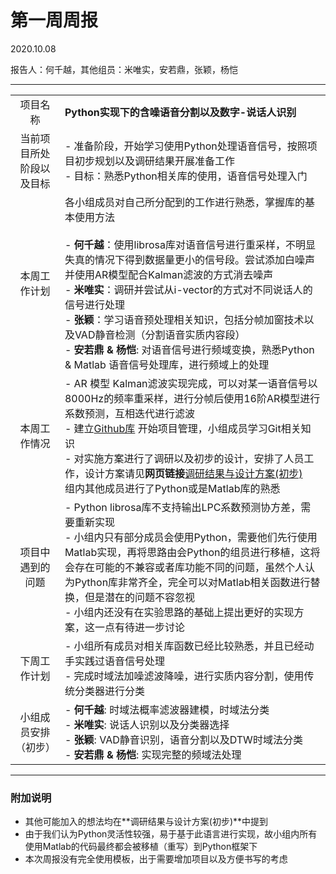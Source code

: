 # 第一周周报
2020.10.08

报告人：何千越，其他组员：米唯实，安若鼎，张颖，杨恺

---
|||
|:-:|:--|
|项目名称|**Python实现下的含噪语音分割以及数字-说话人识别**|
|当前项目所处阶段以及目标|- 准备阶段，开始学习使用Python处理语音信号，按照项目初步规划以及调研结果开展准备工作<br>- 目标：熟悉Python相关库的使用，语音信号处理入门|
|本周工作计划|各小组成员对自己所分配到的工作进行熟悉，掌握库的基本使用方法<br><br>- **何千越**：使用librosa库对语音信号进行重采样，不明显失真的情况下得到数据量更小的信号段。尝试添加白噪声并使用AR模型配合Kalman滤波的方式消去噪声<br>- **米唯实**：调研并尝试从i-vector的方式对不同说话人的信号进行处理<br> - **张颖**：学习语音预处理相关知识，包括分帧加窗技术以及VAD静音检测（分割语音实质内容段）<br> - **安若鼎 & 杨恺**: 对语音信号进行频域变换，熟悉Python & Matlab 语音信号处理库，进行频域上的处理|
|本周工作情况|- AR 模型 Kalman滤波实现完成，可以对某一语音信号以8000Hz的频率重采样，进行分帧后使用16阶AR模型进行系数预测，互相迭代进行滤波<br>- 建立[Github库](https://github.com/Enigmatisms/AudioDSP) 开始项目管理，小组成员学习Git相关知识<br>- 对实施方案进行了调研以及初步的设计，安排了人员工作，设计方案请见**网页链接**[调研结果与设计方案(初步)](https://github.com/Enigmatisms/AudioDSP/blob/master/PreDesigns.md)<br>组内其他成员进行了Python或是Matlab库的熟悉|
|项目中遇到的问题|- Python librosa库不支持输出LPC系数预测协方差，需要重新实现<br>- 小组内只有部分成员会使用Python，需要他们先行使用Matlab实现，再将思路由会Python的组员进行移植，这将会存在可能的不兼容或者库功能不同的问题，虽然个人认为Python库非常齐全，完全可以对Matlab相关函数进行替换，但是潜在的问题不容忽视<br>- 小组内还没有在实验思路的基础上提出更好的实现方案，这一点有待进一步讨论|
|下周工作计划|- 小组所有成员对相关库函数已经比较熟悉，并且已经动手实践过语音信号处理<br>- 完成时域法加噪滤波降噪，进行实质内容分割，使用传统分类器进行分类|
|小组成员安排（初步）|- **何千越**: 时域法概率滤波器建模，时域法分类<br>- **米唯实**: 说话人识别以及分类器选择<br>- **张颖**: VAD静音识别，语音分割以及DTW时域法分类<br>- **安若鼎 & 杨恺**: 实现完整的频域法处理|
---
### 附加说明
- 其他可能加入的想法均在**调研结果与设计方案(初步)**中提到
- 由于我们认为Python灵活性较强，易于基于此语言进行实现，故小组内所有使用Matlab的代码最终都会被移植（重写）到Python框架下
- 本次周报没有完全使用模板，出于需要增加项目以及方便书写的考虑
